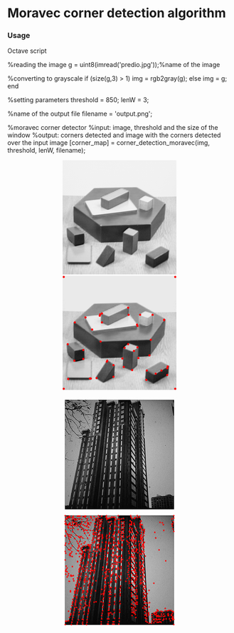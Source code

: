 
# Moravec corner detection algorithm

### Usage

Octave script

%reading the image
g = uint8(imread('predio.jpg'));%name of the image

%converting to grayscale
if (size(g,3) > 1)
  img = rgb2gray(g);
else
	img = g;
end

%setting parameters
threshold = 850;
lenW = 3;

%name of the output file
filename = 'output.png';

%moravec corner detector
%input: image, threshold and the size of the window
%output: corners detected and image with the corners detected over the input image
[corner_map] = corner_detection_moravec(img, threshold, lenW, filename);

<p align="center">
  <img width="256" height="256" src="https://github.com/wallaceloos/Image_Processing/blob/master/Corner_detector/Moravec/images/blox.png">
  <img width="256" height="256" src="https://github.com/wallaceloos/Image_Processing/blob/master/Corner_detector/Moravec/images/img7x7_t12000.png">
</p>

<p align="center">
  <img width="256" height="256" src="https://github.com/wallaceloos/Image_Processing/blob/master/Corner_detector/Moravec/images/predio.jpg">
  <img width="256" height="256" src="https://github.com/wallaceloos/Image_Processing/blob/master/Corner_detector/Moravec/images/img3x3_t850.png">
</p>

